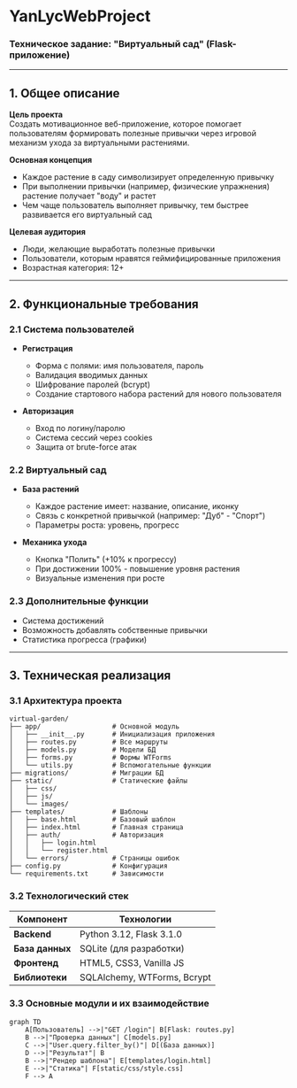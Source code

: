 # YanLycWebProject

### **Техническое задание: "Виртуальный сад" (Flask-приложение)**

---

## **1. Общее описание**  
**Цель проекта**  
Создать мотивационное веб-приложение, которое помогает пользователям формировать полезные привычки через игровой механизм ухода за виртуальными растениями.

**Основная концепция**  
- Каждое растение в саду символизирует определенную привычку  
- При выполнении привычки (например, физические упражнения) растение получает "воду" и растет  
- Чем чаще пользователь выполняет привычку, тем быстрее развивается его виртуальный сад  

**Целевая аудитория**  
- Люди, желающие выработать полезные привычки  
- Пользователи, которым нравятся геймифицированные приложения  
- Возрастная категория: 12+  

---

## **2. Функциональные требования**  

### **2.1 Система пользователей**  
- **Регистрация**  
  - Форма с полями: имя пользователя, пароль  
  - Валидация вводимых данных  
  - Шифрование паролей (bcrypt)  
  - Создание стартового набора растений для нового пользователя  

- **Авторизация**  
  - Вход по логину/паролю  
  - Система сессий через cookies  
  - Защита от brute-force атак  

### **2.2 Виртуальный сад**  
- **База растений**  
  - Каждое растение имеет: название, описание, иконку  
  - Связь с конкретной привычкой (например: "Дуб" - "Спорт")  
  - Параметры роста: уровень, прогресс  

- **Механика ухода**  
  - Кнопка "Полить" (+10% к прогрессу)  
  - При достижении 100% - повышение уровня растения  
  - Визуальные изменения при росте  

### **2.3 Дополнительные функции**  
- Система достижений  
- Возможность добавлять собственные привычки  
- Статистика прогресса (графики)  

---

## **3. Техническая реализация**  

### **3.1 Архитектура проекта**  
```
virtual-garden/
├── app/                  # Основной модуль
│   ├── __init__.py       # Инициализация приложения
│   ├── routes.py         # Все маршруты
│   ├── models.py         # Модели БД
│   ├── forms.py          # Формы WTForms
│   └── utils.py          # Вспомогательные функции
├── migrations/           # Миграции БД
├── static/               # Статические файлы
│   ├── css/
│   ├── js/
│   └── images/
├── templates/            # Шаблоны
│   ├── base.html         # Базовый шаблон
│   ├── index.html        # Главная страница
│   ├── auth/             # Авторизация
│   │   ├── login.html
│   │   └── register.html
│   └── errors/           # Страницы ошибок
├── config.py             # Конфигурация
└── requirements.txt      # Зависимости
```

### **3.2 Технологический стек**  
| Компонент       | Технологии                          |
|-----------------|-------------------------------------|
| **Backend**     | Python 3.12, Flask 3.1.0           |
| **База данных** | SQLite (для разработки)            |
| **Фронтенд**    | HTML5, CSS3, Vanilla JS            |
| **Библиотеки**  | SQLAlchemy, WTForms, Bcrypt        |

### **3.3 Основные модули и их взаимодействие**  
```mermaid
graph TD
    A[Пользователь] -->|"GET /login"| B[Flask: routes.py]
    B -->|"Проверка данных"| C[models.py]
    C -->|"User.query.filter_by()"| D[(База данных)]
    D -->|"Результат"| B
    B -->|"Рендер шаблона"| E[templates/login.html]
    E -->|"Статика"| F[static/css/style.css]
    F --> A
```
